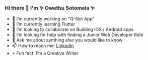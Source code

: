 ### Hi there 👋  I'm  ✨ Owethu Sotomela ✨


 * 🔭 I’m currently working on "Q-Not App"
 * 🌱 I’m currently learning Flutter
 * 👯 I’m looking to collaborate on Building IOS / Android apps
 * 🤔 I’m looking for help with finding a Junior Web Developer Role
 * 💬 Ask me about aynthing else you would like to know
 * 📫 How to reach me: [LinkedIn](https://www.linkedin.com/in/owethu-sotomela-097940106/)
 * ⚡ Fun fact: I'm a Creative Writer
